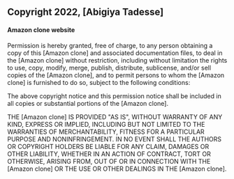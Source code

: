 ## Copyright 2022, [Abigiya Tadesse]

#### Amazon clone website

Permission is hereby granted, free of charge, to any person obtaining a copy of this [Amazon clone] and associated documentation files, to deal in the [Amazon clone] without restriction, including without limitation the rights to use, copy, modify, merge, publish, distribute, sublicense, and/or sell copies of the [Amazon clone], and to permit persons to whom the [Amazon clone] is furnished to do so, subject to the following conditions:

The above copyright notice and this permission notice shall be included in all copies or substantial portions of the [Amazon clone].

THE [Amazon clone] IS PROVIDED "AS IS", WITHOUT WARRANTY OF ANY KIND, EXPRESS OR IMPLIED, INCLUDING BUT NOT LIMITED TO THE WARRANTIES OF MERCHANTABILITY, FITNESS FOR A PARTICULAR PURPOSE AND NONINFRINGEMENT. IN NO EVENT SHALL THE AUTHORS OR COPYRIGHT HOLDERS BE LIABLE FOR ANY CLAIM, DAMAGES OR OTHER LIABILITY, WHETHER IN AN ACTION OF CONTRACT, TORT OR OTHERWISE, ARISING FROM, OUT OF OR IN CONNECTION WITH THE [Amazon clone] OR THE USE OR OTHER DEALINGS IN THE [Amazon clone].
